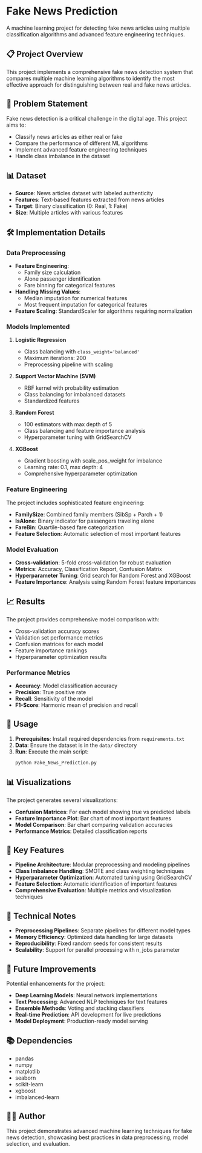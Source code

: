 # Fake News Prediction

A machine learning project for detecting fake news articles using multiple classification algorithms and advanced feature engineering techniques.

## 📋 Project Overview

This project implements a comprehensive fake news detection system that compares multiple machine learning algorithms to identify the most effective approach for distinguishing between real and fake news articles.

## 🎯 Problem Statement

Fake news detection is a critical challenge in the digital age. This project aims to:
- Classify news articles as either real or fake
- Compare the performance of different ML algorithms
- Implement advanced feature engineering techniques
- Handle class imbalance in the dataset

## 📊 Dataset

- **Source**: News articles dataset with labeled authenticity
- **Features**: Text-based features extracted from news articles
- **Target**: Binary classification (0: Real, 1: Fake)
- **Size**: Multiple articles with various features

## 🛠️ Implementation Details

### Data Preprocessing
- **Feature Engineering**: 
  - Family size calculation
  - Alone passenger identification
  - Fare binning for categorical features
- **Handling Missing Values**: 
  - Median imputation for numerical features
  - Most frequent imputation for categorical features
- **Feature Scaling**: StandardScaler for algorithms requiring normalization

### Models Implemented

1. **Logistic Regression**
   - Class balancing with `class_weight='balanced'`
   - Maximum iterations: 200
   - Preprocessing pipeline with scaling

2. **Support Vector Machine (SVM)**
   - RBF kernel with probability estimation
   - Class balancing for imbalanced datasets
   - Standardized features

3. **Random Forest**
   - 100 estimators with max depth of 5
   - Class balancing and feature importance analysis
   - Hyperparameter tuning with GridSearchCV

4. **XGBoost**
   - Gradient boosting with scale_pos_weight for imbalance
   - Learning rate: 0.1, max depth: 4
   - Comprehensive hyperparameter optimization

### Feature Engineering

The project includes sophisticated feature engineering:
- **FamilySize**: Combined family members (SibSp + Parch + 1)
- **IsAlone**: Binary indicator for passengers traveling alone
- **FareBin**: Quartile-based fare categorization
- **Feature Selection**: Automatic selection of most important features

### Model Evaluation

- **Cross-validation**: 5-fold cross-validation for robust evaluation
- **Metrics**: Accuracy, Classification Report, Confusion Matrix
- **Hyperparameter Tuning**: Grid search for Random Forest and XGBoost
- **Feature Importance**: Analysis using Random Forest feature importances

## 📈 Results

The project provides comprehensive model comparison with:
- Cross-validation accuracy scores
- Validation set performance metrics
- Confusion matrices for each model
- Feature importance rankings
- Hyperparameter optimization results

### Performance Metrics
- **Accuracy**: Model classification accuracy
- **Precision**: True positive rate
- **Recall**: Sensitivity of the model
- **F1-Score**: Harmonic mean of precision and recall

## 🚀 Usage

1. **Prerequisites**: Install required dependencies from `requirements.txt`
2. **Data**: Ensure the dataset is in the `data/` directory
3. **Run**: Execute the main script:
   ```bash
   python Fake_News_Prediction.py
   ```

## 📊 Visualizations

The project generates several visualizations:
- **Confusion Matrices**: For each model showing true vs predicted labels
- **Feature Importance Plot**: Bar chart of most important features
- **Model Comparison**: Bar chart comparing validation accuracies
- **Performance Metrics**: Detailed classification reports

## 🔧 Key Features

- **Pipeline Architecture**: Modular preprocessing and modeling pipelines
- **Class Imbalance Handling**: SMOTE and class weighting techniques
- **Hyperparameter Optimization**: Automated tuning using GridSearchCV
- **Feature Selection**: Automatic identification of important features
- **Comprehensive Evaluation**: Multiple metrics and visualization techniques

## 📝 Technical Notes

- **Preprocessing Pipelines**: Separate pipelines for different model types
- **Memory Efficiency**: Optimized data handling for large datasets
- **Reproducibility**: Fixed random seeds for consistent results
- **Scalability**: Support for parallel processing with n_jobs parameter

## 🎯 Future Improvements

Potential enhancements for the project:
- **Deep Learning Models**: Neural network implementations
- **Text Processing**: Advanced NLP techniques for text features
- **Ensemble Methods**: Voting and stacking classifiers
- **Real-time Prediction**: API development for live predictions
- **Model Deployment**: Production-ready model serving

## 📚 Dependencies

- pandas
- numpy
- matplotlib
- seaborn
- scikit-learn
- xgboost
- imbalanced-learn

## 👨‍💻 Author

This project demonstrates advanced machine learning techniques for fake news detection, showcasing best practices in data preprocessing, model selection, and evaluation.
